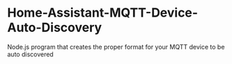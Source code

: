 # Home-Assistant-MQTT-Device-Auto-Discovery
Node.js program that creates the proper format for your MQTT device to be auto discovered
